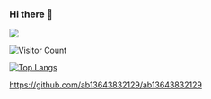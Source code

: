 ### Hi there 👋

<!--
**ab13643832129/ab13643832129** is a ✨ _special_ ✨ repository because its `README.md` (this file) appears on your GitHub profile.

Here are some ideas to get you started:

- 🔭 I’m currently working on ...
- 🌱 I’m currently learning ...
- 👯 I’m looking to collaborate on ...
- 🤔 I’m looking for help with ...
- 💬 Ask me about ...
- 📫 How to reach me: ...
- 😄 Pronouns: ...
- ⚡ Fun fact: ...
-->


![](https://github-readme-stats.vercel.app/api?username=ab13643832129&show_icons=true&theme=tokyonight)




![Visitor Count](https://profile-counter.glitch.me/ab13643832129/count.svg)

[![Top Langs](https://github-readme-stats.vercel.app/api/top-langs/?username=ab13643832129&layout=compact)](https://github.com/ab13643832129//ab13643832129/github-readme-stats)

https://github.com/ab13643832129/ab13643832129

